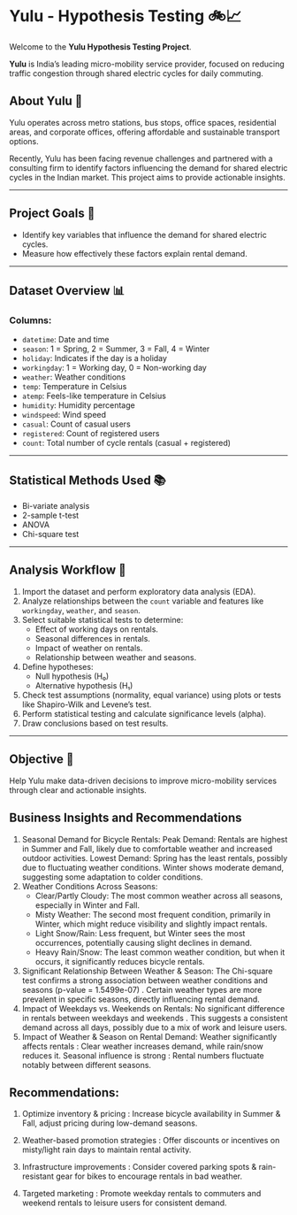 # Yulu - Hypothesis Testing 🚲📈

Welcome to the **Yulu Hypothesis Testing Project**.

**Yulu** is India’s leading micro-mobility service provider, focused on reducing traffic congestion through shared electric cycles for daily commuting.

## About Yulu 🌟

Yulu operates across metro stations, bus stops, office spaces, residential areas, and corporate offices, offering affordable and sustainable transport options.

Recently, Yulu has been facing revenue challenges and partnered with a consulting firm to identify factors influencing the demand for shared electric cycles in the Indian market. This project aims to provide actionable insights.

---

## Project Goals 🤝

- Identify key variables that influence the demand for shared electric cycles.
- Measure how effectively these factors explain rental demand.

---

## Dataset Overview 📊

### Columns:
- `datetime`: Date and time
- `season`: 1 = Spring, 2 = Summer, 3 = Fall, 4 = Winter
- `holiday`: Indicates if the day is a holiday
- `workingday`: 1 = Working day, 0 = Non-working day
- `weather`: Weather conditions
- `temp`: Temperature in Celsius
- `atemp`: Feels-like temperature in Celsius
- `humidity`: Humidity percentage
- `windspeed`: Wind speed
- `casual`: Count of casual users
- `registered`: Count of registered users
- `count`: Total number of cycle rentals (casual + registered)

---

## Statistical Methods Used 📚

- Bi-variate analysis
- 2-sample t-test
- ANOVA
- Chi-square test

---

## Analysis Workflow 🚦

1. Import the dataset and perform exploratory data analysis (EDA).
2. Analyze relationships between the `count` variable and features like `workingday`, `weather`, and `season`.
3. Select suitable statistical tests to determine:
   - Effect of working days on rentals.
   - Seasonal differences in rentals.
   - Impact of weather on rentals.
   - Relationship between weather and seasons.
4. Define hypotheses:
   - Null hypothesis (H₀)
   - Alternative hypothesis (H₁)
5. Check test assumptions (normality, equal variance) using plots or tests like Shapiro-Wilk and Levene’s test.
6. Perform statistical testing and calculate significance levels (alpha).
7. Draw conclusions based on test results.

---

## Objective 🎯

Help Yulu make data-driven decisions to improve micro-mobility services through clear and actionable insights.

## Business Insights and Recommendations
 
1. Seasonal Demand for Bicycle Rentals:
 Peak Demand: Rentals are highest in Summer and Fall, likely due to comfortable weather and increased outdoor activities.
Lowest Demand: Spring has the least rentals, possibly due to fluctuating weather conditions. Winter shows moderate demand, suggesting some adaptation to colder conditions. 
2. Weather Conditions Across Seasons:
   - Clear/Partly Cloudy: The most common weather across all seasons, especially in Winter and Fall.
   - Misty Weather: The second most frequent condition, primarily in Winter, which might reduce visibility and slightly impact rentals.
   - Light Snow/Rain: Less frequent, but Winter sees the most occurrences, potentially causing slight declines in demand.
   - Heavy Rain/Snow: The least common weather condition, but when it occurs, it significantly reduces bicycle rentals.
3. Significant Relationship Between Weather & Season:
The Chi-square test confirms a strong association between weather conditions and seasons (p-value = 1.5499e-07) . Certain weather types are more prevalent in specific seasons, directly influencing rental demand.
4. Impact of Weekdays vs. Weekends on Rentals:
No significant difference in rentals between weekdays and weekends . This suggests a consistent demand across all days, possibly due to a mix of work and leisure users.
5. Impact of Weather & Season on Rental Demand:
Weather significantly affects rentals : Clear weather increases demand, while rain/snow reduces it.
Seasonal influence is strong : Rental numbers fluctuate notably between different seasons.
## Recommendations:
1. Optimize inventory & pricing : Increase bicycle availability in Summer & Fall, adjust pricing during low-demand seasons.

2. Weather-based promotion strategies : Offer discounts or incentives on misty/light rain days to maintain rental activity.

3. Infrastructure improvements : Consider covered parking spots & rain-resistant gear for bikes to encourage rentals in bad weather.

4. Targeted marketing : Promote weekday rentals to commuters and weekend rentals to leisure users for consistent demand.


